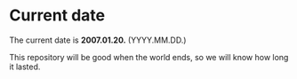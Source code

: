 # Current date

The current date is **2007.01.20.** (YYYY.MM.DD.)

This repository will be good when the world ends, so we will know how long it lasted.